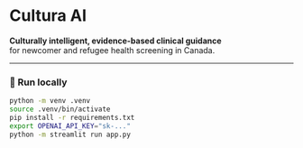# Cultura AI

**Culturally intelligent, evidence-based clinical guidance**  
for newcomer and refugee health screening in Canada.

---
### 🚀 Run locally
```bash
python -m venv .venv
source .venv/bin/activate
pip install -r requirements.txt
export OPENAI_API_KEY="sk-..."
python -m streamlit run app.py

